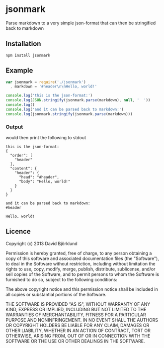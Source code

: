 # jsonmark

Parse markdown to a very simple json-format that can then be stringified back to markdown

## Installation

```
npm install jsonmark
```

## Example

```javascript
var jsonmark = require('./jsonmark')
  , markdown = '#header\n\nHello, world!'

console.log('this is the json-format:')
console.log(JSON.stringify(jsonmark.parse(markdown), null, '  '))
console.log()
console.log('and it can be parsed back to markdown:')
console.log(jsonmark.stringify(jsonmark.parse(markdown)))
```

### Output
would then print the following to stdout

```
this is the json-format:
{
  "order": [
    "header"
  ],
  "content": {
    "header": {
      "head": "#header",
      "body": "Hello, world!"
    }
  }
}

and it can be parsed back to markdown:
#header

Hello, world!
```

## Licence

Copyright (c) 2013 David Björklund

Permission is hereby granted, free of charge, to any person obtaining a copy
of this software and associated documentation files (the "Software"), to deal
in the Software without restriction, including without limitation the rights
to use, copy, modify, merge, publish, distribute, sublicense, and/or sell
copies of the Software, and to permit persons to whom the Software is
furnished to do so, subject to the following conditions:

The above copyright notice and this permission notice shall be included in
all copies or substantial portions of the Software.

THE SOFTWARE IS PROVIDED "AS IS", WITHOUT WARRANTY OF ANY KIND, EXPRESS OR
IMPLIED, INCLUDING BUT NOT LIMITED TO THE WARRANTIES OF MERCHANTABILITY,
FITNESS FOR A PARTICULAR PURPOSE AND NONINFRINGEMENT. IN NO EVENT SHALL THE
AUTHORS OR COPYRIGHT HOLDERS BE LIABLE FOR ANY CLAIM, DAMAGES OR OTHER
LIABILITY, WHETHER IN AN ACTION OF CONTRACT, TORT OR OTHERWISE, ARISING FROM,
OUT OF OR IN CONNECTION WITH THE SOFTWARE OR THE USE OR OTHER DEALINGS IN
THE SOFTWARE.